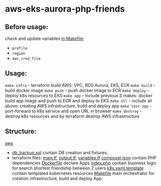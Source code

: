 # aws-eks-aurora-php-friends

## Before usage:
check and update variables [in Makefile](Makefile):
- `profile`
- `region`
- `aws_cred_file`

## Usage:
`make infra`    - terraform build AWS: VPC, RDS Aurora, EKS, ECR
`make build`    - build docker image
`make push`     - push docker image to ECR
`make deploy`   - deploy k8s resources to EKS
`make app`      - include previous 3 makes: docker build app image and push to ECR and deploy to EKS
`make all`      - include all above: creating AWS infrastructure, build and deploy app
`make test-app` - port-forward to k8s service and open URL in browser
`make destroy`  - destroy k8s resources and by terraform destroy AWS infrastructure

## Structure:
[aws](aws)
- [db_backup.sql](aws/db_backup.sql) contain DB creation and fixtures. 
- terraform files: [main.tf](aws/main.tf), [output.tf](aws/output.tf), [variables.tf](aws/variables.tf)
[composer.json](composer.json) contain PHP dependencies
[Dockerfile](Dockerfile) declare Apps
[index.php](index.php) contain business logic for search shortest friendship between 2 users
[k8s.yaml.template](k8s.yaml.template) contain templated kubernetes resources 
[Makefile](Makefile) main orchestrator for creation infrastructure, build and deploy App. 
